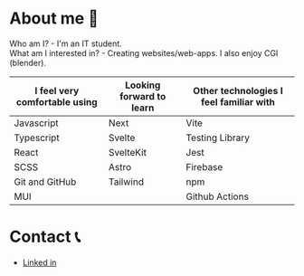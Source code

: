 # About me 🙋

Who am I? - I'm an IT student.                                                                                                                                        
What am I interested in? - Creating websites/web-apps. I also enjoy CGI (blender).

| I feel very comfortable using | Looking forward to learn | Other technologies I feel familiar with |
| ------ | ---------- | ------------ |
| Javascript | Next | Vite |
| Typescript | Svelte | Testing Library   |
| React | SvelteKit | Jest |  
| SCSS | Astro | Firebase |
| Git and GitHub | Tailwind | npm |
| MUI | | Github Actions |

# Contact 📞
- [Linked in](https://www.linkedin.com/in/aleksander-golus-844599220/)
